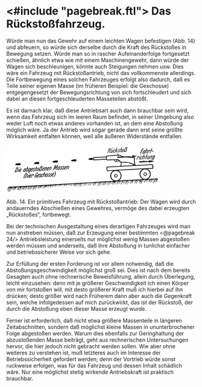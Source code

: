 <#include "pagebreak.ftl">
Das Rückstoßfahrzeug.
=====================

Würde man nun das Gewehr auf einem leichten Wagen befestigen
(Abb. 14) und abfeuern, so würde sich derselbe durch
die Kraft des Rückstoßes in Bewegung setzen. Würde man so
in rascher Aufeinanderfolge fortgesetzt schießen, ähnlich etwa wie
mit einem Maschinengewehr, dann würde
der Wagen sich beschleunigen, könnte
auch Steigungen nehmen usw. Dies wäre
ein Fahrzeug mit Rückstoßantrieb,
nicht das vollkommenste allerdings. Die Fortbewegung eines solchen 
Fahrzeuges erfolgt also dadurch, daß es Teile seiner eigenen Masse (im früheren
Beispiel: die Geschosse) entgegengesetzt der Bewegungsrichtung
von sich fortschleudert und sich dabei an diesen fortgeschleuderten
Masseteilen abstößt.

Es ist darnach klar, daß diese Antriebsart auch dann brauchbar
sein wird, wenn das Fahrzeug sich im leeren Raum befindet,
in seiner Umgebung also weder Luft noch etwas anderes
vorhanden ist, an dem eine Abstoßung möglich wäre. Ja der
Antrieb wird sogar gerade dann erst seine größte Wirksamkeit
entfalten können, weil alle äußeren Widerstände entfallen.

<div class="image" float="right"><img alt="Fahrzeug mit Rückstoßantrieb" src="abb14.png"/>
<p>Abb. 14. Ein primitives Fahrzeug mit Rückstoßantrieb: Der Wagen wird
durch andauerndes Abschießen eines Gewehres, vermöge des dabei erzeugten
„Rückstoßes“, fortbewegt.</p></div>

Bei der technischen Ausgestaltung eines derartigen Fahrzeuges
wird man nun anstreben müssen, daß zur Erzeugung einer bestimmten
\<@pagebreak 24/> Antriebsleistung einerseits nur möglichst wenig Massen
abgestoßen werden müssen und anderseits, daß ihre Abstoßung
in tunlichst einfacher und betriebssicherer Weise vor sich
gehe. 

Zur Erfüllung der ersten Forderung ist vor allem notwendig,
daß die Abstoßungsgeschwindigkeit möglichst groß sei.
Dies ist nach dem bereits Gesagten auch ohne rechnerische Beweisführung,
allein durch Überlegung, leicht einzusehen: denn
mit je größerer Geschwindigkeit ich einen Körper von mir
fortstoßen will, mit desto größerer Kraft muß ich hierbei auf
ihn drücken; desto größer wird nach Früherem dann aber auch
die Gegenkraft sein, welche infolgedessen auf mich zurückwirkt,
das ist der Rückstoß, der durch die Abstoßung eben dieser
Masse erzeugt wurde.

Ferner ist erforderlich, daß nicht etwa größere Massenteile in
längeren Zeitabschnitten, sondern daß möglichst kleine Massen
in ununterbrochener Folge abgestoßen werden. Warum
dies ebenfalls zur Geringhaltung der abzustoßenden Masse beiträgt,
geht aus rechnerischen Untersuchungen hervor, die hier
jedoch nicht gebracht werden sollen. Wie aber ohne weiteres zu
verstehen ist, muß letzteres auch im Interesse der Betriebssicherheit
gefordert werden; denn der Vortrieb würde sonst ruckweise
erfolgen, was für das Fahrzeug und dessen Inhalt schädlich wäre.
Nur eine möglichst stetig wirkende Antriebskraft ist praktisch
brauchbar.


